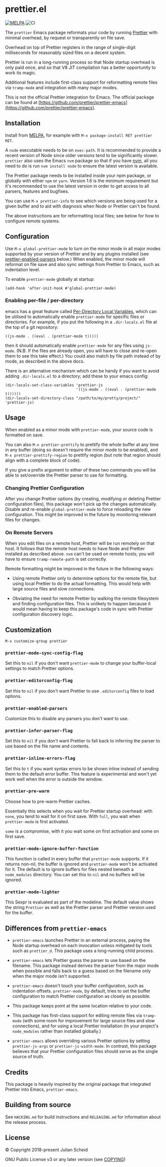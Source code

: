 # prettier.el

[![MELPA](https://melpa.org/packages/prettier-badge.svg)](https://melpa.org/#/prettier) ![CI](https://github.com/jscheid/prettier.el/workflows/CI/badge.svg)

The `prettier` Emacs package reformats your code by running
[Prettier](https://github.com/prettier/prettier) with minimal overhead,
by request or transparently on file save.

Overhead on top of Prettier registers in the range of single-digit
milliseconds for reasonably sized files on a decent system.

Prettier is run in a long-running process so that Node startup overhead
is only paid once, and so that V8 JIT compilation has a better
opportunity to work its magic.

Additional features include first-class support for reformatting remote
files via `tramp-mode` and integration with many major modes.

This is not the official Prettier integration for Emacs. The official
package can be found at
[https://github.com/prettier/prettier-emacs](https://github.com/prettier/prettier-emacs).

## Installation

Install from [MELPA](https://melpa.org/#/prettier), for example
with `M-x package-install RET prettier RET`.

A `node` executable needs to be on `exec-path`. It is recommended to
provide a recent version of Node since older versions tend to be
significantly slower. `prettier` also uses the Emacs `nvm` package so
that if you have [nvm](https://github.com/creationix/nvm), all you need
to do is run `nvm install node` to ensure the latest version is
available.

The Prettier package needs to be installed inside your npm package, or
globally with either `npm` or `yarn`. Version 1.6 is the minimum
requirement but it's recommended to use the latest version in order to
get access to all parsers, features and bugfixes.

You can use `M-x prettier-info` to see which versions are being used for
a given buffer and to aid with diagnosis when Node or Prettier can't be
found.

The above instructions are for reformatting local files; see below for
how to configure remote systems.

## Configuration

Use `M-x global-prettier-mode` to turn on the minor mode in all major
modes supported by your version of Prettier and by any plugins installed
(see [prettier-enabled-parsers](#prettier-enabled-parsers) below.) When
enabled, the minor mode will reformat on file save and also sync
settings from Prettier to Emacs, such as indentation level.

To enable `prettier-mode` globally at startup:

```elisp
(add-hook 'after-init-hook #'global-prettier-mode)
```

### Enabling per-file / per-directory

emacs has a great feature called [Per-Directory Local
Variables](https://www.gnu.org/software/emacs/manual/html_node/emacs/Directory-Variables.html#Directory-Variables),
which can be utilised to automatically enable `prettier-mode` for
specific files or directories. For example, if you put the following
in a `.dir-locals.el` file at the top of a git repository:

```elisp
((js-mode . ((eval . (prettier-mode t)))))
```

then it should automatically enable `prettier-mode` for any files
using `js-mode`. (N.B. If the files are already open, you will have
to close and re-open them to see this take effect.) You could also
match by file path instead of by mode, as described in the above docs.

There is an alternative mechanism which can be handy if you want to avoid
adding `.dir-locals.el` to a directory; add these to your emacs config:

```elisp
(dir-locals-set-class-variables 'prettier-js
                                '((js-mode . ((eval . (prettier-mode t))))))
(dir-locals-set-directory-class "/path/to/my/pretty/project/" 'prettier-js)
```

## Usage

When enabled as a minor mode with `prettier-mode`, your source code is
formatted on save.

You can also `M-x prettier-prettify` to prettify the whole buffer at any
time in any buffer (doing so doesn't require the minor mode to be
enabled), and `M-x prettier-prettify-region` to prettify region (but
note that region should align with a complete block of code).

If you give a prefix argument to either of these two commands you will
be able to set/override the Prettier parser to use for formatting.

### Changing Prettier Configuration

After you change Prettier options (by creating, modifying or deleting
Prettier configuration files), this package won't pick up the changes
automatically. Disable and re-enable `global-prettier-mode` to force
reloading the new configuration. This might be improved in the future by
monitoring relevant files for changes.

### On Remote Servers

When you edit files on a remote host, Prettier will be run remotely on
that host. It follows that the remote host needs to have Node and
Prettier installed as described above. `nvm` can't be used on remote
hosts; you will have to ensure `tramp-remote-path` is set correctly.

Remote formatting might be improved in the future in the following ways:

- Using remote Prettier only to determine options for the remote file,
  but using local Prettier to do the actual formatting. This would help
  with large source files and slow connections.

- Obviating the need for remote Prettier by walking the remote
  filesystem and finding configuration files. This is unlikely to happen
  because it would mean having to keep this package's code in sync with
  Prettier configuration discovery logic.

## Customization

```
M-x customize-group prettier
```

### `prettier-mode-sync-config-flag`

Set this to `nil` if you don't want `prettier-mode` to change your
buffer-local settings to match Prettier options.

### `prettier-editorconfig-flag`

Set this to `nil` if you don't want Prettier to use `.editorconfig`
files to load options.

### `prettier-enabled-parsers`

Customize this to disable any parsers you don't want to use.

### `prettier-infer-parser-flag`

Set this to `nil` if you don't want Prettier to fall back to inferring
the parser to use based on the file name and contents.

### `prettier-inline-errors-flag`

Set this to `t` if you want syntax errors to be shown inline instead of
sending them to the default error buffer. This feature is experimental
and won't yet work well when the error is outside the window.

### `prettier-pre-warm`

Choose how to pre-warm Prettier caches.

Essentially this selects when you wait for Prettier startup overhead:
with `none`, you tend to wait for it on first save. With `full`, you
wait when `prettier-mode` is first activated.

`some` is a compromise, with it you wait some on first activation and
some on first save.

### `prettier-mode-ignore-buffer-function`

This function is called in every buffer that `prettier-mode`
supports. If it returns non-nil, the buffer is ignored and
`prettier-mode` won't be activated for it. The default is to ignore
buffers for files nested beneath a `node_modules` directory. You can set
this to `nil` and no buffers will be ignored.

### `prettier-mode-lighter`

This Sexpr is evaluated as part of the modeline. The default value
shows the string `Prettier` as well as the Prettier parser and
Prettier version used for the buffer.

## Differences from `prettier-emacs`

- `prettier-emacs` launches Prettier in an external process, paying
  the Node startup overhead on each invocation unless mitigated by tools
  such as `prettier_d`. This package uses a long-running child process.

- `prettier-emacs` lets Prettier guess the parser to use based on the
  filename. This package instead derives the parser from the major mode
  when possible and falls back to a guess based on the filename only
  when the major mode isn't supported.

- `prettier-emacs` doesn't touch your buffer configuration, such as
  indentation offsets. `prettier-mode`, by default, tries to set the
  buffer configuration to match Prettier configuration as closely as
  possible.

- This package keeps point at the same location relative to your code.

- This package has first-class support for editing remote files via
  `tramp-mode` (with some room for improvement for large source files
  and slow connections), and for using a local Prettier installation (in
  your project's `node_modules` rather than installed globally.)

- `prettier-emacs` allows overriding various Prettier options by setting
  `prettier-js-args` or `prettier-js-width-mode`. In contrast, this
  package believes that your Prettier configuration files should serve
  as the single source of truth.

## Credits

This package is heavily inspired by the original package that integrated
Prettier into Emacs, `prettier-emacs`.

## Building from source

See `HACKING.md` for build instructions and `RELEASING.md` for information about
the release process.

## License

© Copyright 2018-present Julian Scheid

GNU Public License v3 or any later version (see [COPYING](COPYING))
